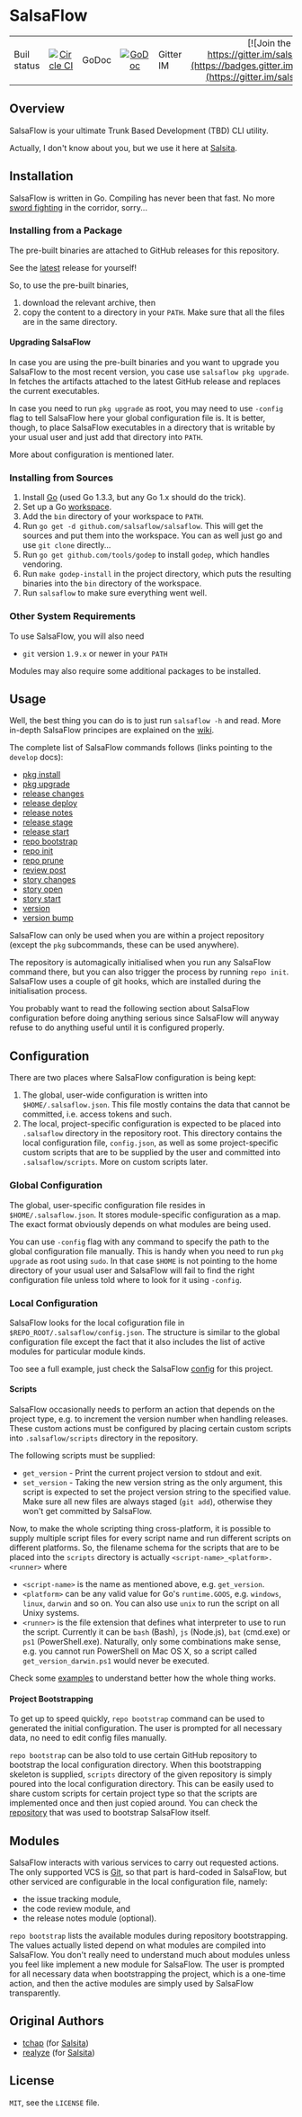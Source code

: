 # SalsaFlow #

|||||||
| ---------- |:----------:| ---------- |:----------:| ---------- |:----------:|
| Buil status | [![Circle CI](https://circleci.com/gh/salsaflow/salsaflow/tree/develop.svg?style=svg)](https://circleci.com/gh/salsaflow/salsaflow/tree/develop) | GoDoc | [![GoDoc](https://godoc.org/github.com/salsaflow/salsaflow?status.png)](http://godoc.org/github.com/salsaflow/salsaflow) | Gitter IM | [![Join the chat at https://gitter.im/salsaflow/salsaflow](https://badges.gitter.im/Join%20Chat.svg)](https://gitter.im/salsaflow/salsaflow) |

## Overview ##

SalsaFlow is your ultimate Trunk Based Development (TBD) CLI utility.

Actually, I don't know about you, but we use it here at [Salsita](https://www.salsitasoft.com/).

## Installation ##

SalsaFlow is written in Go. Compiling has never been that fast. No more [sword fighting](http://xkcd.com/303/) in the corridor, sorry...

### Installing from a Package ###

The pre-built binaries are attached to GitHub releases for this repository.

See the [latest](https://github.com/salsaflow/salsaflow/releases/latest) release for yourself!

So, to use the pre-built binaries,

1. download the relevant archive, then
2. copy the content to a directory in your `PATH`.
   Make sure that all the files are in the same directory.

#### Upgrading SalsaFlow ####

In case you are using the pre-built binaries and you want to upgrade
you SalsaFlow to the most recent version, you case use `salsaflow pkg upgrade`.
In fetches the artifacts attached to the latest GitHub release and replaces
the current executables.

In case you need to run `pkg upgrade` as root, you may need to use
`-config` flag to tell SalsaFlow here your global configuration file is.
It is better, though, to place SalsaFlow executables in a directory that is
writable by your usual user and just add that directory into `PATH`.

More about configuration is mentioned later.

### Installing from Sources ###

1. Install [Go](https://golang.org/dl/) (used Go 1.3.3, but any Go 1.x should do the trick).
2. Set up a Go [workspace](https://golang.org/doc/code.html#Workspaces).
3. Add the `bin` directory of your workspace to `PATH`.
4. Run `go get -d github.com/salsaflow/salsaflow`.
   This will get the sources and put them into the workspace.
   You can as well just go and use `git clone` directly...
5. Run `go get github.com/tools/godep` to install `godep`, which handles vendoring.
6. Run `make godep-install` in the project directory,
   which puts the resulting binaries into the `bin` directory of the workspace.
7. Run `salsaflow` to make sure everything went well.

### Other System Requirements ###

To use SalsaFlow, you will also need

* `git` version `1.9.x` or newer in your `PATH`

Modules may also require some additional packages to be installed.

## Usage ##

Well, the best thing you can do is to just run `salsaflow -h` and read.
More in-depth SalsaFlow principes are explained on the [wiki](https://github.com/salsaflow/salsaflow/wiki).

The complete list of SalsaFlow commands follows (links pointing to the `develop` docs):

* [pkg install](https://github.com/salsaflow/salsaflow/blob/develop/commands/pkg/install/README.md)
* [pkg upgrade](https://github.com/salsaflow/salsaflow/blob/develop/commands/pkg/upgrade/README.md)
* [release changes](https://github.com/salsaflow/salsaflow/blob/develop/commands/release/changes/README.md)
* [release deploy](https://github.com/salsaflow/salsaflow/blob/develop/commands/release/deploy/README.md)
* [release notes](https://github.com/salsaflow/salsaflow/blob/develop/commands/release/notes/README.md)
* [release stage](https://github.com/salsaflow/salsaflow/blob/develop/commands/release/stage/README.md)
* [release start](https://github.com/salsaflow/salsaflow/blob/develop/commands/release/start/README.md)
* [repo bootstrap](https://github.com/salsaflow/salsaflow/blob/develop/commands/repo/bootstrap/README.md)
* [repo init](https://github.com/salsaflow/salsaflow/blob/develop/commands/repo/init/README.md)
* [repo prune](https://github.com/salsaflow/salsaflow/blob/develop/commands/repo/prune/README.md)
* [review post](https://github.com/salsaflow/salsaflow/blob/develop/commands/review/post/README.md)
* [story changes](https://github.com/salsaflow/salsaflow/blob/develop/commands/story/changes/README.md)
* [story open](https://github.com/salsaflow/salsaflow/blob/develop/commands/story/open/README.md)
* [story start](https://github.com/salsaflow/salsaflow/blob/develop/commands/story/start/README.md)
* [version](https://github.com/salsaflow/salsaflow/blob/develop/commands/version/README.md)
* [version bump](https://github.com/salsaflow/salsaflow/blob/develop/commands/version/bump/README.md)

SalsaFlow can only be used when you are within a project repository (except the
`pkg` subcommands, these can be used anywhere).

The repository is automagically initialised when you run any SalsaFlow command there,
but you can also trigger the process by running `repo init`. SalsaFlow uses a couple of git hooks,
which are installed during the initialisation process.

You probably want to read the following section about SalsaFlow configuration
before doing anything serious since SalsaFlow will anyway refuse to do anything
useful until it is configured properly.

## Configuration ##

There are two places where SalsaFlow configuration is being kept:

1. The global, user-wide configuration is written into `$HOME/.salsaflow.json`.
   This file mostly contains the data that cannot be committed,
   i.e. access tokens and such.
2. The local, project-specific configuration is expected to be placed
   into `.salsaflow` directory in the repository root. This directory
   contains the local configuration file, `config.json`, as well as
   some project-specific custom scripts that are to be supplied
   by the user and committed into `.salsaflow/scripts`. More on custom
   scripts later.

### Global Configuration ###

The global, user-specific configuration file resides in `$HOME/.salsaflow.json`.
It stores module-specific configuration as a map. The exact format obviously depends
on what modules are being used.

You can use `-config` flag with any command to specify the path to the
global configuration file manually. This is handy when you need to run `pkg
upgrade` as root using `sudo`. In that case `$HOME` is not pointing to the home
directory of your usual user and SalsaFlow will fail to find the right
configuration file unless told where to look for it using `-config`.

### Local Configuration ###

SalsaFlow looks for the local cofiguration file in `$REPO_ROOT/.salsaflow/config.json`.
The structure is similar to the global configuration file except the fact that
it also includes the list of active modules for particular module kinds.

Too see a full example, just check the SalsaFlow
[config](https://github.com/salsaflow/salsaflow/blob/develop/.salsaflow/config.json) for this project.

#### Scripts ####

SalsaFlow occasionally needs to perform an action that depends on the project type,
e.g. to increment the version number when handling releases. These custom actions
must be configured by placing certain custom scripts into `.salsaflow/scripts`
directory in the repository.

The following scripts must be supplied:

* `get_version` - Print the current project version to stdout and exit.
* `set_version` - Taking the new version string as the only argument, this script is expected to
  set the project version string to the specified value. Make sure all new files are always
  staged (`git add`), otherwise they won't get committed by SalsaFlow.

Now, to make the whole scripting thing cross-platform, it is possible to supply
multiple script files for every script name and run different scripts on different platforms.
So, the filename schema for the scripts that are to be placed into the `scripts`
directory is actually `<script-name>_<platform>.<runner>` where

* `<script-name>` is the name as mentioned above, e.g. `get_version`.
* `<platform>` can be any valid value for Go's `runtime.GOOS`, e.g. `windows`, `linux`,
  `darwin` and so on. You can also use `unix` to run the script on all Unixy systems.
* `<runner>` is the file extension that defines what interpreter to use to run the script.
  Currently it can be `bash` (Bash), `js` (Node.js), `bat` (cmd.exe) or `ps1` (PowerShell.exe).
  Naturally, only some combinations make sense, e.g. you cannot run PowerShell on Mac OS X,
  so a script called `get_version_darwin.ps1` would never be executed.

Check some [examples](https://github.com/salsaflow/skeleton-golang) to understand better how the whole thing works.

#### Project Bootstrapping ####

To get up to speed quickly, `repo bootstrap` command can be used to generated the initial
configuration. The user is prompted for all necessary data, no need to edit
config files manually.

`repo bootstrap` can be also told to use certain GitHub repository to bootstrap the local
configuration directory. When this bootstrapping skeleton is supplied, `scripts` directory of the given
repository is simply poured into the local configuration directory. This can be easily used to
share custom scripts for certain project type so that the scripts are implemented once and then
just copied around. You can check the [repository](https://github.com/salsaflow/skeleton-golang)
that was used to bootstrap SalsaFlow itself.

## Modules ##

SalsaFlow interacts with various services to carry out requested actions.
The only supported VCS is [Git](git-scm.com), so that part is hard-coded in SalsaFlow,
but other serviced are configurable in the local configuration file, namely:

* the issue tracking module,
* the code review module, and
* the release notes module (optional).

`repo bootstrap` lists the available modules during repository bootstrapping.
The values actually listed depend on what modules are compiled into SalsaFlow.
You don't really need to understand much about modules unless you feel like
implement a new module for SalsaFlow. The user is prompted for all necessary
data when bootstrapping the project, which is a one-time action, and then the
active modules are simply used by SalsaFlow transparently.

## Original Authors ##

* [tchap](https://github.com/tchap) (for [Salsita](https://github.com/salsita))
* [realyze](https://github.com/realyze) (for [Salsita](https://github.com/salsita))

## License ##

`MIT`, see the `LICENSE` file.
